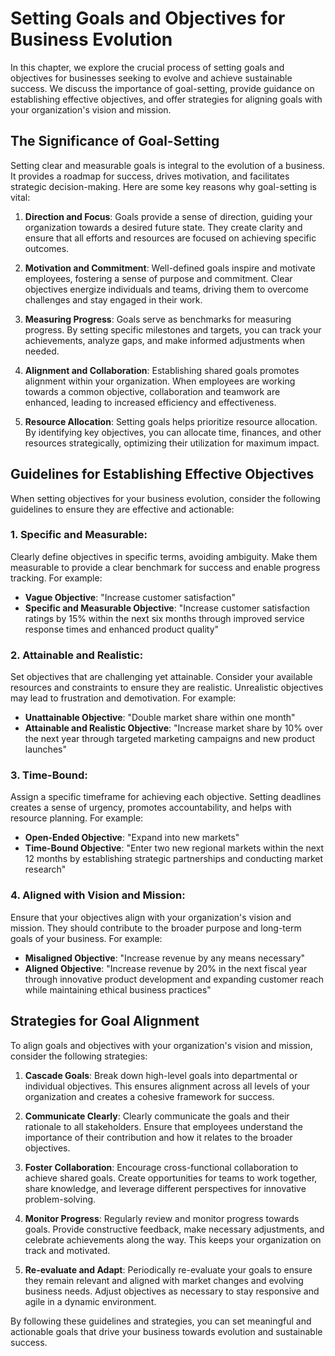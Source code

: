 Setting Goals and Objectives for Business Evolution
==============================================================

In this chapter, we explore the crucial process of setting goals and objectives for businesses seeking to evolve and achieve sustainable success. We discuss the importance of goal-setting, provide guidance on establishing effective objectives, and offer strategies for aligning goals with your organization's vision and mission.

The Significance of Goal-Setting
--------------------------------

Setting clear and measurable goals is integral to the evolution of a business. It provides a roadmap for success, drives motivation, and facilitates strategic decision-making. Here are some key reasons why goal-setting is vital:

1. **Direction and Focus**: Goals provide a sense of direction, guiding your organization towards a desired future state. They create clarity and ensure that all efforts and resources are focused on achieving specific outcomes.

2. **Motivation and Commitment**: Well-defined goals inspire and motivate employees, fostering a sense of purpose and commitment. Clear objectives energize individuals and teams, driving them to overcome challenges and stay engaged in their work.

3. **Measuring Progress**: Goals serve as benchmarks for measuring progress. By setting specific milestones and targets, you can track your achievements, analyze gaps, and make informed adjustments when needed.

4. **Alignment and Collaboration**: Establishing shared goals promotes alignment within your organization. When employees are working towards a common objective, collaboration and teamwork are enhanced, leading to increased efficiency and effectiveness.

5. **Resource Allocation**: Setting goals helps prioritize resource allocation. By identifying key objectives, you can allocate time, finances, and other resources strategically, optimizing their utilization for maximum impact.

Guidelines for Establishing Effective Objectives
------------------------------------------------

When setting objectives for your business evolution, consider the following guidelines to ensure they are effective and actionable:

### 1. Specific and Measurable:

Clearly define objectives in specific terms, avoiding ambiguity. Make them measurable to provide a clear benchmark for success and enable progress tracking. For example:

* **Vague Objective**: "Increase customer satisfaction"
* **Specific and Measurable Objective**: "Increase customer satisfaction ratings by 15% within the next six months through improved service response times and enhanced product quality"

### 2. Attainable and Realistic:

Set objectives that are challenging yet attainable. Consider your available resources and constraints to ensure they are realistic. Unrealistic objectives may lead to frustration and demotivation. For example:

* **Unattainable Objective**: "Double market share within one month"
* **Attainable and Realistic Objective**: "Increase market share by 10% over the next year through targeted marketing campaigns and new product launches"

### 3. Time-Bound:

Assign a specific timeframe for achieving each objective. Setting deadlines creates a sense of urgency, promotes accountability, and helps with resource planning. For example:

* **Open-Ended Objective**: "Expand into new markets"
* **Time-Bound Objective**: "Enter two new regional markets within the next 12 months by establishing strategic partnerships and conducting market research"

### 4. Aligned with Vision and Mission:

Ensure that your objectives align with your organization's vision and mission. They should contribute to the broader purpose and long-term goals of your business. For example:

* **Misaligned Objective**: "Increase revenue by any means necessary"
* **Aligned Objective**: "Increase revenue by 20% in the next fiscal year through innovative product development and expanding customer reach while maintaining ethical business practices"

Strategies for Goal Alignment
-----------------------------

To align goals and objectives with your organization's vision and mission, consider the following strategies:

1. **Cascade Goals**: Break down high-level goals into departmental or individual objectives. This ensures alignment across all levels of your organization and creates a cohesive framework for success.

2. **Communicate Clearly**: Clearly communicate the goals and their rationale to all stakeholders. Ensure that employees understand the importance of their contribution and how it relates to the broader objectives.

3. **Foster Collaboration**: Encourage cross-functional collaboration to achieve shared goals. Create opportunities for teams to work together, share knowledge, and leverage different perspectives for innovative problem-solving.

4. **Monitor Progress**: Regularly review and monitor progress towards goals. Provide constructive feedback, make necessary adjustments, and celebrate achievements along the way. This keeps your organization on track and motivated.

5. **Re-evaluate and Adapt**: Periodically re-evaluate your goals to ensure they remain relevant and aligned with market changes and evolving business needs. Adjust objectives as necessary to stay responsive and agile in a dynamic environment.

By following these guidelines and strategies, you can set meaningful and actionable goals that drive your business towards evolution and sustainable success.
